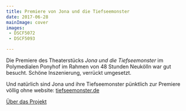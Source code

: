 ```yaml
---
title: Premiere von Jona und die Tiefseemonster
date: 2017-06-28
mainImage: cover
images:
 - DSCF5072
 - DSCF5093

---
```


Die Premiere des Theaterstücks *Jona und die Tiefseemonster* im Polymedialen Ponyhof im Rahmen von 48 Stunden Neukölln war gut besucht. Schöne Inszenierung, verrückt umgesetzt.

Und natürlich sind Jona und ihre Tiefseemonster pünktlich zur Premiere völlig ohne website: [tiefseemonster.de](https://tiefseemonster.de)

[Über das Projekt](/projekte/jona/)  
